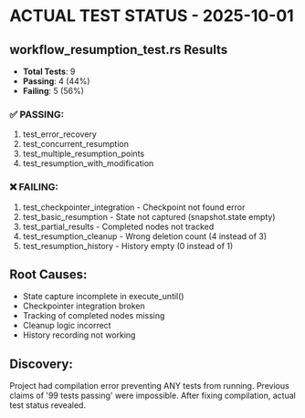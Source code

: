 # ACTUAL TEST STATUS - 2025-10-01

## workflow_resumption_test.rs Results
- **Total Tests**: 9
- **Passing**: 4 (44%)
- **Failing**: 5 (56%)

### ✅ PASSING:
1. test_error_recovery
2. test_concurrent_resumption  
3. test_multiple_resumption_points
4. test_resumption_with_modification

### ❌ FAILING:
1. test_checkpointer_integration - Checkpoint not found error
2. test_basic_resumption - State not captured (snapshot.state empty)
3. test_partial_results - Completed nodes not tracked  
4. test_resumption_cleanup - Wrong deletion count (4 instead of 3)
5. test_resumption_history - History empty (0 instead of 1)

## Root Causes:
- State capture incomplete in execute_until()
- Checkpointer integration broken
- Tracking of completed nodes missing
- Cleanup logic incorrect
- History recording not working

## Discovery:
Project had compilation error preventing ANY tests from running.
Previous claims of '99 tests passing' were impossible.
After fixing compilation, actual test status revealed.
